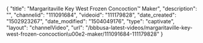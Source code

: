 {
    "title": "Margaritaville Key West Frozen Concoction&trade; Maker",
    "description": "",
    "channelid": "111091684",
    "videoid": "111179828",
    "date_created": "1502923267",
    "date_modified": "1504049176",
    "type": "captivate",
    "layout": "channelVideo",
    "url": "\/bbbusa-latest-videos\/margaritaville-key-west-frozen-concoction\u00e2-maker\/111091684-111179828"
}